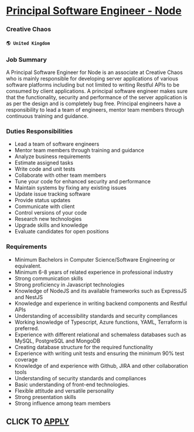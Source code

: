 # [Principal Software Engineer - Node](https://www.remotewlb.com/apply/principal-software-engineer-node-81776)  
### Creative Chaos  
#### `🌎 United Kingdom`  

### Job Summary

A Principal Software Engineer for Node is an associate at Creative Chaos who is mainly responsible for developing server applications of various software platforms including but not limited to writing Restful APIs to be consumed by client applications. A principal software engineer makes sure that the functionality, security and performance of the server application is as per the design and is completely bug free. Principal engineers have a responsibility to lead a team of engineers, mentor team members through continuous training and guidance.

### Duties Responsibilities

  * Lead a team of software engineers
  * Mentor team members through training and guidance
  * Analyze business requirements
  * Estimate assigned tasks
  * Write code and unit tests
  * Collaborate with other team members
  * Tune your code for enhanced security and performance
  * Maintain systems by fixing any existing issues
  * Update issue tracking software
  * Provide status updates
  * Communicate with client
  * Control versions of your code
  * Research new technologies
  * Upgrade skills and knowledge
  * Evaluate candidates for open positions

### Requirements

  * Minimum Bachelors in Computer Science/Software Engineering or equivalent.
  * Minimum 6-8 years of related experience in professional industry
  * Strong communication skills
  * Strong proficiency in Javascript technologies
  * Knowledge of NodeJS and its available frameworks such as ExpressJS and NestJS
  * Knowledge and experience in writing backend components and Restful APIs
  * Understanding of accessibility standards and security compliances
  * Working knowledge of Typescript, Azure functions, YAML, Terraform is preferred.
  * Experience with different relational and schemaless databases such as MySQL, PostgreSQL and MongoDB
  * Creating database structure for the required functionality
  * Experience with writing unit tests and ensuring the minimum 90% test coverage
  * Knowledge of and experience with Github, JIRA and other collaboration tools
  * Understanding of security standards and compliances
  * Basic understanding of front-end technologies.
  * Flexible attitude and versatile personality
  * Strong presentation skills
  * Strong influence among team members

  
## CLICK TO [APPLY](https://www.remotewlb.com/apply/principal-software-engineer-node-81776)

